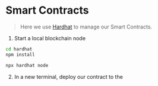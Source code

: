 # Smart Contracts

> Here we use [Hardhat](https://hardhat.org/) to manage our Smart Contracts.


1. Start a local blockchain node

```sh
cd hardhat
npm install

npx hardhat node
```

2. In a new terminal, deploy our contract to the 